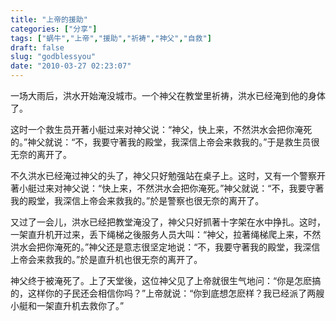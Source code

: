 ```yaml
---
title: "上帝的援助"
categories: ["分享"]
tags: ["蜗牛","上帝","援助","祈祷","神父","自救"]
draft: false
slug: "godblessyou"
date: "2010-03-27 02:23:07"
---
```


<p>一场大雨后，洪水开始淹没城市。一个神父在教堂里祈祷，洪水已经淹到他的身体了。</p>
<p>这时一个救生员开著小艇过来对神父说：&ldquo;神父，快上来，不然洪水会把你淹死的。&rdquo;神父就说：&ldquo;不，我要守著我的殿堂，我深信上帝会来救我的。&rdquo;于是救生员很无奈的离开了。</p>
<p>不久洪水已经淹过神父的头了，神父只好勉强站在桌子上。这时，又有一个警察开著小艇过来对神父说：&ldquo;快上来，不然洪水会把你淹死。&rdquo;神父就说：&ldquo;不，我要守著我的殿堂，我深信上帝会来救我的。&rdquo;於是警察也很无奈的离开了。</p>
<p>又过了一会儿，洪水已经把教堂淹没了，神父只好抓著十字架在水中挣扎。这时，一架直升机开过来，丢下绳梯之後服务人员大叫：&ldquo;神父，拉著绳梯爬上来，不然洪水会把你淹死的。&rdquo;神父还是意志很坚定地说：&ldquo;不，我要守著我的殿堂，我深信上帝会来救我的。&rdquo;於是直升机也很无奈的离开了。</p>
<p>神父终于被淹死了。上了天堂後，这位神父见了上帝就很生气地问：&ldquo;你是怎麽搞的，这样你的子民还会相信你吗？&rdquo;上帝就说：&ldquo;你到底想怎麽样？我已经派了两艘小艇和一架直升机去救你了。&rdquo; <br />
	&nbsp;</p>
